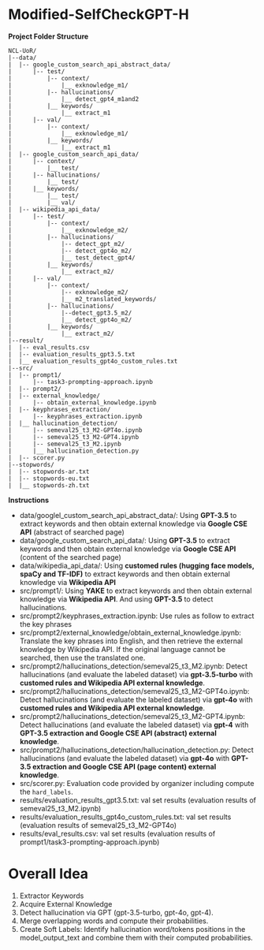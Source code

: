 # Modified-SelfCheckGPT-H

**Project Folder Structure**

```
NCL-UoR/
|--data/
|  |-- google_custom_search_api_abstract_data/
|      |-- test/
|          |-- context/
|              |__ exknowledge_m1/
|          |-- hallucinations/
|              |__ detect_gpt4_m1and2
|          |__ keywords/
|              |__ extract_m1
|      |-- val/
|          |-- context/
|              |__ exknowledge_m1/
|          |__ keywords/
|              |__ extract_m1
|  |-- google_custom_search_api_data/
|      |-- context/
|          |__ test/
|      |-- hallucinations/
|          |__ test/
|      |__ keywords/
|          |__ test/
|          |__ val/
|  |-- wikipedia_api_data/
|      |-- test/
|          |-- context/
|              |__ exknowledge_m2/
|          |-- hallucinations/
|              |-- detect_gpt_m2/
|              |-- detect_gpt4o_m2/
|              |__ test_detect_gpt4/
|          |__ keywords/
|              |__ extract_m2/
|      |-- val/
|          |-- context/
|              |-- exknowledge_m2/
|              |__ m2_translated_keywords/
|          |-- hallucinations/
|              |--detect_gpt3.5_m2/
|              |__ detect_gpt4o_m2/
|          |__ keywords/
|              |__ extract_m2/
|--result/
|  |-- eval_results.csv
|  |-- evaluation_results_gpt3.5.txt
|  |__ evaluation_results_gpt4o_custom_rules.txt
|--src/
|  |-- prompt1/
|      |-- task3-prompting-approach.ipynb
|  |-- prompt2/
|  |-- external_knowledge/
|      |-- obtain_external_knowledge.ipynb
|  |-- keyphrases_extraction/
|      |-- keyphrases_extraction.ipynb
|  |__ hallucination_detection/
|      |-- semeval25_t3_M2-GPT4o.ipynb
|      |-- semeval25_t3_M2-GPT4.ipynb
|      |-- semeval25_t3_M2.ipynb
|      |__ hallucination_detection.py
|  |-- scorer.py
|--stopwords/
|  |-- stopwords-ar.txt
|  |-- stopwords-eu.txt
|  |__ stopwords-zh.txt
```

**Instructions**

* data/googlel_custom_search_api_abstract_data/: Using **GPT-3.5** to extract keywords and then obtain external knowledge via **Google CSE API** (abstract of searched page)
* data/google_custom_search_api_data/: Using **GPT-3.5** to extract keywords and then obtain external knowledge via **Google CSE API** (content of the searched page)
* data/wikipedia_api_data/: Using **customed rules (hugging face models, spaCy and TF-IDF)** to extract keywords and then obtain external knowledge via **Wikipedia API**
* src/prompt1/: Using **YAKE** to extract keywords and then obtain external knowledge via **Wikipedia API**. And using **GPT-3.5** to detect hallucinations.
* src/prompt2/keyphrases_extraction.ipynb: Use rules as follow to extract the key phrases
* src/prompt2/external_knowledge/obtain_external_knowledge.ipynb: Translate the key phrases into English, and then retrieve the external knowledge by Wikipedia API. If the original language cannot be searched, then use the translated one.
* src/prompt2/hallucinations_detection/semeval25_t3_M2.ipynb: Detect hallucinations (and evaluate the labeled dataset) via **gpt-3.5-turbo** with **customed rules and Wikipedia API external knowledge**.
* src/prompt2/hallucinations_detection/semeval25_t3_M2-GPT4o.ipynb: Detect hallucinations (and evaluate the labeled dataset) via **gpt-4o** with **customed rules and Wikipedia API external knowledge**.
* src/prompt2/hallucinations_detection/semeval25_t3_M2-GPT4.ipynb: Detect hallucinations (and evaluate the labeled dataset) via **gpt-4** with **GPT-3.5 extraction and Google CSE API (abstract) external knowledge**.
* src/prompt2/hallucinations_detection/hallucination_detection.py:  Detect hallucinations (and evaluate the labeled dataset) via **gpt-4o** with **GPT-3.5 extraction and Google CSE API (page content) external knowledge**.
* src/scorer.py: Evaluation code provided by organizer including compute the `hard_labels`.
* results/evaluation_results_gpt3.5.txt: val set results (evaluation results of semeval25_t3_M2.ipynb)
* results/evaluation_results_gpt4o_custom_rules.txt: val set results (evaluation results of semeval25_t3_M2-GPT4o)
* results/eval_results.csv: val set results (evaluation results of prompt1/task3-prompting-approach.ipynb)



# Overall Idea

1. Extractor Keywords
2. Acquire External Knowledge
3. Detect hallucination via GPT (gpt-3.5-turbo, gpt-4o, gpt-4).
4. Merge overlapping words and compute their probabilities.
5. Create Soft Labels: Identify hallucination word/tokens positions in the model_output_text and combine them with their computed probabilities.